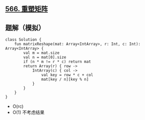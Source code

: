 ## [566. 重塑矩阵](https://leetcode.cn/problems/reshape-the-matrix/description/)

## 题解（模拟）

```
class Solution {
    fun matrixReshape(mat: Array<IntArray>, r: Int, c: Int): Array<IntArray> {
        val m = mat.size
        val n = mat[0].size
        if (n * m != r * c) return mat
        return Array(r) { row ->
            IntArray(c) { col ->
                val key = row * c + col
                mat[key / n][key % n]
            }
        }
    }
}
```

- O(rc)
- O(1) 不考虑结果
